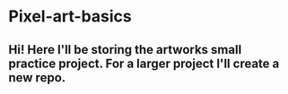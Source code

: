 # Pixel-art-basics
## Hi! Here I'll be storing the artworks small practice project. For a larger project I'll create a new repo.
